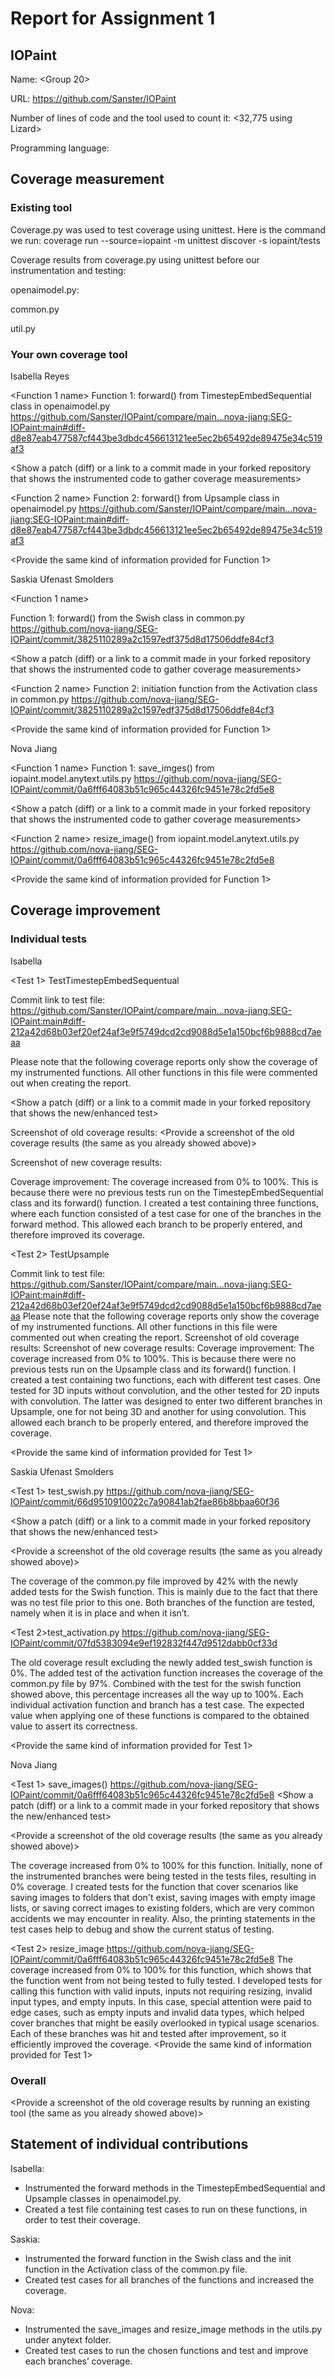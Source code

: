 # Report for Assignment 1
## IOPaint

Name: <Group 20>

URL: <https://github.com/Sanster/IOPaint>

Number of lines of code and the tool used to count it: <32,775 using Lizard>

Programming language: <Python>

## Coverage measurement
### Existing tool
<Inform the name of the existing tool that was executed and how it was executed>
Coverage.py was used to test coverage using unittest. Here is the command we run: 
coverage run --source=iopaint -m unittest discover -s iopaint/tests

Coverage results from coverage.py using unittest before our instrumentation and testing:

openaimodel.py:

common.py

util.py
<Show the coverage results provided by the existing tool with a screenshot>

### Your own coverage tool
<The following is supposed to be repeated for each group member>
<Group member name> Isabella Reyes

<Function 1 name>
Function 1: forward() from TimestepEmbedSequential class in openaimodel.py 
https://github.com/Sanster/IOPaint/compare/main...nova-jiang:SEG-IOPaint:main#diff-d8e87eab477587cf443be3dbdc456613121ee5ec2b65492de89475e34c519af3 

<Show a patch (diff) or a link to a commit made in your forked repository that shows the instrumented code to gather coverage measurements>

<Provide a screenshot of the coverage results output by the instrumentation>

<Function 2 name>
Function 2: forward() from Upsample class in openaimodel.py 
https://github.com/Sanster/IOPaint/compare/main...nova-jiang:SEG-IOPaint:main#diff-d8e87eab477587cf443be3dbdc456613121ee5ec2b65492de89475e34c519af3 

<Provide the same kind of information provided for Function 1>

<Group member name> Saskia Ufenast Smolders

<Function 1 name>

Function 1: forward() from the Swish class in common.py
https://github.com/nova-jiang/SEG-IOPaint/commit/3825110289a2c1597edf375d8d17506ddfe84cf3

<Show a patch (diff) or a link to a commit made in your forked repository that shows the instrumented code to gather coverage measurements>


<Provide a screenshot of the coverage results output by the instrumentation>

<Function 2 name>
Function 2: initiation function from the Activation class in common.py
https://github.com/nova-jiang/SEG-IOPaint/commit/3825110289a2c1597edf375d8d17506ddfe84cf3

<Provide the same kind of information provided for Function 1>

<Group member name> Nova Jiang

<Function 1 name> Function 1: save_imges() from iopaint.model.anytext.utils.py
https://github.com/nova-jiang/SEG-IOPaint/commit/0a6fff64083b51c965c44326fc9451e78c2fd5e8

<Show a patch (diff) or a link to a commit made in your forked repository that shows the instrumented code to gather coverage measurements>

<Provide a screenshot of the coverage results output by the instrumentation>

<Function 2 name>
resize_image() from iopaint.model.anytext.utils.py
https://github.com/nova-jiang/SEG-IOPaint/commit/0a6fff64083b51c965c44326fc9451e78c2fd5e8

<Provide the same kind of information provided for Function 1>

## Coverage improvement

### Individual tests
<The following is supposed to be repeated for each group member>

<Group member name> Isabella
 
<Test 1> TestTimestepEmbedSequentual

Commit link to test file: 
https://github.com/Sanster/IOPaint/compare/main...nova-jiang:SEG-IOPaint:main#diff-212a42d68b03ef20ef24af3e9f5749dcd2cd9088d5e1a150bcf6b9888cd7aeaa 

Please note that the following coverage reports only show the coverage of my instrumented functions. All other functions in this file were commented out when creating the report. 

<Show a patch (diff) or a link to a commit made in your forked repository that shows the new/enhanced test>

Screenshot of old coverage results: 
<Provide a screenshot of the old coverage results (the same as you already showed above)>

Screenshot of new coverage results: 
<Provide a screenshot of the new coverage results>

Coverage improvement: 
The coverage increased from 0% to 100%. This is because there were no previous tests run on the TimestepEmbedSequential class and its forward() function. I created a test containing three functions, where each function consisted of a test case for one of the branches in the forward method. This allowed each branch to be properly entered, and therefore improved its coverage. 

<State the coverage improvement with a number and elaborate on why the coverage is improved>

<Test 2> TestUpsample

Commit link to test file: 
https://github.com/Sanster/IOPaint/compare/main...nova-jiang:SEG-IOPaint:main#diff-212a42d68b03ef20ef24af3e9f5749dcd2cd9088d5e1a150bcf6b9888cd7aeaa 
Please note that the following coverage reports only show the coverage of my instrumented functions. All other functions in this file were commented out when creating the report. 
Screenshot of old coverage results: 
Screenshot of new coverage results: 
Coverage improvement: 
The coverage increased from 0% to 100%. This is because there were no previous tests run on the Upsample class and its forward() function. I created a test containing two functions, each with different test cases. One tested for 3D inputs without convolution, and the other tested for 2D inputs with convolution. The latter was designed to enter two different branches in Upsample, one for not being 3D and another for using convolution. This allowed each branch to be properly entered, and therefore improved the coverage. 

<Provide the same kind of information provided for Test 1>

<Group member name> Saskia Ufenast Smolders

<Test 1> test_swish.py
https://github.com/nova-jiang/SEG-IOPaint/commit/66d9510910022c7a90841ab2fae86b8bbaa60f36

<Show a patch (diff) or a link to a commit made in your forked repository that shows the new/enhanced test>

<Provide a screenshot of the old coverage results (the same as you already showed above)>

<Provide a screenshot of the new coverage results>
The coverage of the common.py file improved by 42% with the newly added tests for the Swish function. This is mainly due to the fact that there was no test file prior to this one. Both branches of the function are tested, namely when it is in place and when it isn’t. 

<State the coverage improvement with a number and elaborate on why the coverage is improved>

<Test 2>test_activation.py
https://github.com/nova-jiang/SEG-IOPaint/commit/07fd5383094e9ef192832f447d9512dabb0cf33d

The old coverage result excluding the newly added test_swish function is 0%.
The added test of the activation function increases the coverage of the common.py file by 97%. Combined with the test for the swish function showed above, this percentage increases all the way up to 100%. Each individual activation function and branch has a test case. The expected value when applying one of these functions is compared to the obtained value to assert its correctness. 

<Provide the same kind of information provided for Test 1>

<Group member name> Nova Jiang

<Test 1> save_images()
https://github.com/nova-jiang/SEG-IOPaint/commit/0a6fff64083b51c965c44326fc9451e78c2fd5e8
<Show a patch (diff) or a link to a commit made in your forked repository that shows the new/enhanced test>

<Provide a screenshot of the old coverage results (the same as you already showed above)>

<Provide a screenshot of the new coverage results>
The coverage increased from 0% to 100% for this function. Initially, none of the instrumented branches were being tested in the tests files, resulting in 0% coverage. I created tests for the function that cover scenarios like saving images to folders that don't exist, saving images with empty image lists, or saving correct images to existing folders, which are very common accidents we may encounter in reality. Also, the printing statements in the test cases help to debug and show the current status of testing. 

<State the coverage improvement with a number and elaborate on why the coverage is improved>

<Test 2> resize_image
https://github.com/nova-jiang/SEG-IOPaint/commit/0a6fff64083b51c965c44326fc9451e78c2fd5e8
The coverage increased from 0% to 100% for this function, which shows that the function went from not being tested to fully tested. I developed tests for calling this function with valid inputs, inputs not requiring resizing, invalid input types, and empty inputs. In this case, special attention were paid to edge cases, such as empty inputs and invalid data types, which helped cover branches that might be easily overlooked in typical usage scenarios. Each of these branches was hit and tested after improvement, so it efficiently improved the coverage.
<Provide the same kind of information provided for Test 1>

### Overall

<Provide a screenshot of the old coverage results by running an existing tool (the same as you already showed above)>

<Provide a screenshot of the new coverage results by running the existing tool using all test modifications made by the group>

## Statement of individual contributions
Isabella:  
- Instrumented the forward methods in the TimestepEmbedSequential and Upsample classes in openaimodel.py. 
- Created a test file containing test cases to run on these functions, in order to test their coverage. 

Saskia:
- Instrumented the forward function in the Swish class and the init function in the Activation class of the common.py file.
- Created test cases for all branches of the functions and increased the coverage.

Nova: 
- Instrumented the save_images and resize_image methods in the utils.py under anytext folder.
- Created test cases to run the chosen functions and test and improve each branches’ coverage.

<Write what each group member did>

